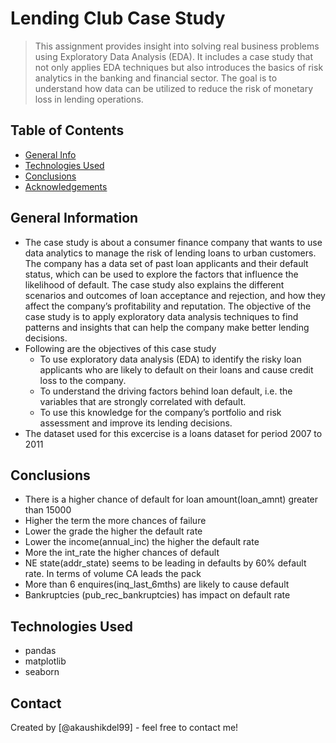 # Lending Club Case Study
> This assignment provides insight into solving real business problems using Exploratory Data Analysis (EDA). It includes a case study that not only applies EDA techniques but also introduces the basics of risk analytics in the banking and financial sector. The goal is to understand how data can be utilized to reduce the risk of monetary loss in lending operations.


## Table of Contents
* [General Info](#general-information)
* [Technologies Used](#technologies-used)
* [Conclusions](#conclusions)
* [Acknowledgements](#acknowledgements)

<!-- You can include any other section that is pertinent to your problem -->

## General Information
- The case study is about a consumer finance company that wants to use data analytics to manage the risk of lending loans to urban customers. The company has a data set of past loan applicants and their default status, which can be used to explore the factors that influence the likelihood of default. The case study also explains the different scenarios and outcomes of loan acceptance and rejection, and how they affect the company’s profitability and reputation. The objective of the case study is to apply exploratory data analysis techniques to find patterns and insights that can help the company make better lending decisions.
- Following are the objectives of this case study
    - To use exploratory data analysis (EDA) to identify the risky loan applicants who are likely to default on their loans and cause credit loss to the company.
    - To understand the driving factors behind loan default, i.e. the variables that are strongly correlated with default.
    - To use this knowledge for the company’s portfolio and risk assessment and improve its lending decisions.
- The dataset used for this excercise is a loans dataset for period 2007 to 2011

<!-- You don't have to answer all the questions - just the ones relevant to your project. -->

## Conclusions
 - There is a higher chance of default for loan amount(loan_amnt) greater than 15000
 - Higher the term the more chances of failure
 - Lower the grade the higher the default rate
 - Lower the income(annual_inc) the higher the default rate
 - More the int_rate the higher chances of default
 - NE state(addr_state) seems to be leading in defaults by 60% default rate. In terms of volume CA leads the pack
 - More than 6 enquires(inq_last_6mths) are likely to cause default
 - Bankruptcies (pub_rec_bankruptcies) has impact on default rate

<!-- You don't have to answer all the questions - just the ones relevant to your project. -->


## Technologies Used
- pandas
- matplotlib
- seaborn

<!-- As the libraries versions keep on changing, it is recommended to mention the version of library used in this project -->


## Contact
Created by [@akaushikdel99] - feel free to contact me!


<!-- Optional -->
<!-- ## License -->
<!-- This project is open source and available under the [... License](). -->

<!-- You don't have to include all sections - just the one's relevant to your project -->